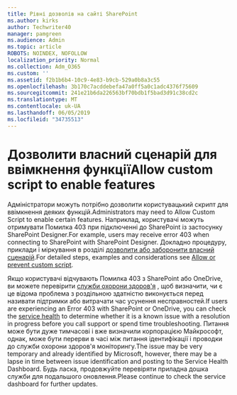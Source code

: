 ```yaml
---
title: Рівні дозволів на сайті SharePoint
ms.author: kirks
author: Techwriter40
manager: pamgreen
ms.audience: Admin
ms.topic: article
ROBOTS: NOINDEX, NOFOLLOW
localization_priority: Normal
ms.collection: Adm_O365
ms.custom: ''
ms.assetid: f2b1b6b4-10c9-4e83-b9cb-529a0b8a3c55
ms.openlocfilehash: 3b170c7acddebefa47a0ff5a0c1adc4376f75609
ms.sourcegitcommit: 241e21b6da226563bf70bdb1f5bad3d91c38cd2c
ms.translationtype: MT
ms.contentlocale: uk-UA
ms.lasthandoff: 06/05/2019
ms.locfileid: "34735513"
---
```

# <a name="allow-custom-script-to-enable-features"></a><span data-ttu-id="a5c57-102">Дозволити власний сценарій для ввімкнення функції</span><span class="sxs-lookup"><span data-stu-id="a5c57-102">Allow custom script to enable features</span></span>

<span data-ttu-id="a5c57-103">Адміністратори можуть потрібно дозволити користувацький скрипт для ввімкнення деяких функцій.</span><span class="sxs-lookup"><span data-stu-id="a5c57-103">Administrators may need to Allow Custom Script to enable certain features.</span></span> <span data-ttu-id="a5c57-104">Наприклад, користувачі можуть отримувати Помилка 403 при підключенні до SharePoint із застосунку SharePoint Designer.</span><span class="sxs-lookup"><span data-stu-id="a5c57-104">For example, users may receive error 403 when connecting to SharePoint with SharePoint Designer.</span></span> <span data-ttu-id="a5c57-105">Докладно процедуру, приклади і міркування в розділі [дозволити або заборонити власний сценарій](https://docs.microsoft.com/en-us/sharepoint/allow-or-prevent-custom-script).</span><span class="sxs-lookup"><span data-stu-id="a5c57-105">For detailed steps, examples and considerations see [Allow or prevent custom script](https://docs.microsoft.com/en-us/sharepoint/allow-or-prevent-custom-script).</span></span>

<span data-ttu-id="a5c57-106">Якщо користувачі відчувають Помилка 403 з SharePoint або OneDrive, ви можете перевірити [служби охорони здоров'я](https://admin.microsoft.com/AdminPortal/Home#/servicehealth) , щоб визначити, чи є це відома проблема з роздільною здатністю виконується перед називати підтримки або витрачати час усунення несправностей.</span><span class="sxs-lookup"><span data-stu-id="a5c57-106">If users are experiencing an Error 403 with SharePoint or OneDrive, you can check the [service health](https://admin.microsoft.com/AdminPortal/Home#/servicehealth)  to determine whether it is a known issue with a resolution in progress before you call support or spend time troubleshooting.</span></span> <span data-ttu-id="a5c57-107">Питання може бути дуже тимчасові і вже визначили корпорацією Майкрософт, однак, може бути перерви в часі між питання ідентифікації і проводки до служби охорони здоров'я моніторингу.</span><span class="sxs-lookup"><span data-stu-id="a5c57-107">The issue may be very temporary and already identified by Microsoft, however, there may be a lapse in time between issue identification and posting to the Service Health Dashboard.</span></span> <span data-ttu-id="a5c57-108">Будь ласка, продовжуйте перевіряти приладна дошка служби для подальшого оновлення.</span><span class="sxs-lookup"><span data-stu-id="a5c57-108">Please continue to check the service dashboard for further updates.</span></span>

